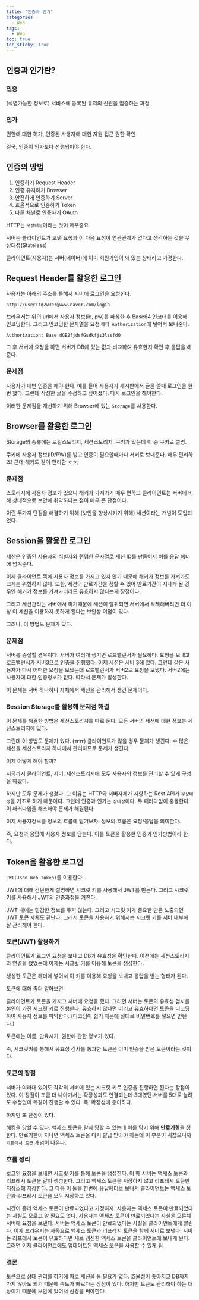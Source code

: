 ```yaml
---
title: "인증과 인가"
categories:
  - Web
tags:
  - Web
toc: true
toc_sticky: true
---
```


## 인증과 인가란?

### 인증

(식별가능한 정보로) 서비스에 등록된 유저의 신원을 입증하는 과정

### 인가

권한에 대한 허가, 인증된 사용자에 대한 자원 접근 권한 확인

결국, 인증이 인가보다 선행되어야 한다.

## 인증의 방법

1. 인증하기 Request Header
2. 인증 유지하기 Browser
3. 안전하게 인증하기 Server
4. 효율적으로 인증하기 Token
5. 다른 채널로 인증하기 OAuth


HTTP는 `무상태성`이라는 것이 매우중요

서버는 클라이언트가 보낸 요청과 이 다음 요청이 연관관계가 없다고 생각하는 것을 무상태성(Stateless)


클라이언트(사용자)는 서버(네이버)에 이미 회원가입이 돼 있는 상태라고 가정한다.

## Request Header를 활용한 로그인

사용자는 아래의 주소를 통해서 서버에 로그인을 요청한다.

```
http://user:1q2w3e!@www.naver.com/login
```

브라우저는 위의 url에서 사용자 정보(id, pw)를 파싱한 후 Base64 인코더를 이용해 인코딩한다. 그리고 인코딩한 문자열을 요청 `헤더 Authorization`에 넣어서 보내준다. 

```
Authorization: Base dGE2fjdsfGsdkfjs3lssfdQ
```

그 후 서버에 요청을 하면 서버가 DB에 있는 값과 비교하여 유효한지 확인 후 응답을 해준다.

### 문제점

사용자가 매번 인증을 해야 한다. 예를 들어 사용자가 게시판에서 글을 쓸때 로그인을 한번 했다. 그런데 작성한 글을 수정하고 싶어졌다. 다시 로그인을 해야한다.

이러한 문제점을 개선하기 위해 Browser에 있는 `Storage`를 사용한다.

## Browser를 활용한 로그인

Storage의 종류에는 로컬스토리지, 세션스토리지, 쿠키가 있는데 이 중 쿠키로 설명.

쿠키에 사용자 정보(ID/PW)를 넣고 인증이 필요할때마다 서버로 보내준다. 매우 편리하죠! 근데 해커도 같이 편리함 ㅎㅎ;

### 문제점

스토리지에 사용자 정보가 있으니 해커가 가져가기 매우 편하고 클라이언트는 서버에 비해 상대적으로 보안에 취약하다는 점이 매우 큰 단점이다.

이런 두가지 단점을 해결하기 위해 (보안을 향상시키기 위해) 세션이라는 개념이 도입되었다.

## Session을 활용한 로그인

세션은 인증된 사용자의 식별자와 랜덤한 문자열로 세션 ID를 만들어서 이를 응답 헤더에 넘겨준다.

이제 클라이언트 쪽에 사용자 정보를 가지고 있지 않기 때문에 해커가 정보를 가져가도 크게는 위험하지 않다. 또한, 세션의 만료기간을 정할 수 있어 만료기간이 지나게 될 경우엔 해커가 정보를 가져가더라도 유효하지 않다는게 장점이다.

그리고 세션관리는 서버에서 하기때문에 세션이 탈취되면 서버에서 삭제해버리면 더 이상 이 세션을 이용하지 못하게 된다는 보안상 이점이 있다.

그러나, 이 방법도 문제가 있다.

### 문제점

서버를 증설할 경우이다. 서버가 여러개 생기면 로드밸런서가 필요하다. 요청을 보내고 로드밸런서가 서버3으로 인증을 진행했다. 이제 세션은 서버 3에 있다. 그런데 같은 사용자가 다시 어떠한 요청을 보냈는데 로드밸런서가 서버2로 요청을 보냈다. 서버2에는 사용자에 대한 인증정보가 없다. 따라서 문제가 발생한다.

이 문제는 서버 하나하나 자체에서 세션을 관리해서 생긴 문제이다.

### Session Storage를 활용해 문제점 해결

이 문제를 해결한 방법은 세션스토리지를 따로 둔다. 모든 서버의 세션에 대한 정보는 세션스토리지에 있다.

그런데 이 방법도 문제가 있다. (ㅠㅠ) 클라이언트가 많을 경우 문제가 생긴다. 수 많은 세션을 세션스토리지 하나에서 관리하므로 문제가 생긴다.

이제 어떻게 해야 할까?

지금까지 클라이언트, 서버, 세션스토리지에 모두 사용자의 정보를 관리할 수 있게 구성을 해봤다.

하지만 모두 문제가 생겼다. 그 이유는 HTTP와 서버자체가 지향하는 Rest API가 `무상태성`을 기초로 하기 때문이다. 그런데 인증과 인가는 `상태성`이다. 두 패러다임이 충돌한다. 이 패러다임을 해소해야 문제가 해결된다.

이제 사용자정보를 정보의 흐름에 맡겨보자. 정보의 흐름은 요청/응답을 의미한다.

즉, 요청과 응답에 사용자 정보를 담는다. 이를 토큰을 활용한 인증과 인가방법이라 한다.

## Token을 활용한 로그인

`JWT(Json Web Token)`를 이용한다.

JWT에 대해 간단한게 설명하면 시크릿 키를 사용해서 JWT를 만든다. 그리고 시크릿 키를 사용해서 JWT의 인증과정을 거친다.

JWT 내에는 민감한 정보를 두지 않는다. 그리고 시크릿 키가 중요한 만큼 노출되면 JWT 토큰 자체도 끝난다. 그래서 토큰을 사용하기 위해서는 시크릿 키를 서버 내부에 잘 관리해야 한다.

### 토큰(JWT) 활용하기

클라이언트가 로그인 요청을 보내고 DB가 유효성을 확인한다. 이전에는 세션스토리지와 연결을 했었는데 이제는 시크릿 키를 이용해 토큰을 생성한다.

생성한 토큰은 헤더에 넣어서 이 키를 이용해 요청을 보내고 응답을 받는 형태가 된다.

토큰에 대해 좀더 알아보면

클라이언트가 토큰을 가지고 서버에 요청을 했다. 그러면 서버는 토큰의 유효성 검사를 본인이 가진 시크릿 키로 진행한다. 유효하지 않다면 버리고 유효하다면 토큰을 디코딩하여 사용자 정보를 파악한다. (디코딩이 쉽기 때문에 절대로 비밀번호를 넣으면 안된다.)

토큰에는 이름, 만료시기, 권한에 관한 정보가 있다.

즉, 시크릿키를 통해서 유효성 검사를 통과한 토큰은 이미 인증을 받은 토큰이라는 것이다.

### 토큰의 장점

서버가 여러대 있어도 각각의 서버에 있는 시크릿 키로 인증을 진행하면 된다는 장점이 있다. 이 장점이 조금 더 나아가서는 확장성과도 연결되는데 3대였던 서버를 5대로 늘려도 수정없이 똑같이 진행할 수 있다. 즉, 확장성에 용이하다.

하지만 또 단점이 있다.

해킹을 당할 수 있다. 액세스 토큰을 탈취 당할 수 있는데 이를 막기 위해 **만료기한**을 정한다. 만료기한이 지나면 액세스 토큰을 다시 발급 받아야 하는데 이 부분이 귀찮으니까 `리프레시 토큰` 개념이 나온다.

### 흐름 정리

로그인 요청을 보내면 시크릿 키를 통해 토큰을 생성한다. 이 때 서버는 액세스 토큰과 리프레시 토큰을 같이 생성한다. 그리고 액세스 토큰은 저장하지 않고 리프레시 토큰만 저장소에 저장한다. 그 다음 이 둘을 한번에 응답헤더로 보내서 클라이언트는 액세스 토큰과 리프레시 토큰을 모두 저장하고 있다.

시간이 흘러 액세스 토큰이 만료되었다고 가정하자. 사용자는 액세스 토큰이 만료되었다는 사실도 모르고 알 필요도 없다. 사용자는 액세스 토큰이 만료되었다는 사실을 모른체 서버에 요청을 보낸다. 서버는 액세스 토큰이 만료되었다는 사실을 클라이언트에게 알린다. 이제 브라우저는 자동으로 액세스 토큰과 리프레시 토큰을 함께 서버로 보낸다. 서버는 리프레시 토큰이 유효하다면 새로 갱신한 액세스 토큰을 클라이언트에 보내게 된다. 그러면 이제 클라이언트에도 업데이트된 액세스 토큰을 사용할 수 있게 됨

### 결론

토큰으로 상태 관리를 하기에 따로 세션을 둘 필요가 없다. 효율성이 좋아지고 DB까지 가지 않아도 되기 때문에 속도가 빠르다는 장점이 있다. 하지만 토큰도 관리해야 하는 대상이기 때문에 보안에 있어서 신경을 써야한다.